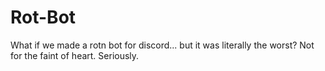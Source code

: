# Rot-Bot
What if we made a rotn bot for discord... but it was literally the worst?
Not for the faint of heart.
Seriously.
